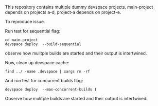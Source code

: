 This repository contains multiple dummy devspace projects.
main-project depends on projects a-d, project-a depends on project-e.

To reproduce issue.

Run test for sequential flag:

```
cd main-project
devspace deploy  --build-sequential
```

observe how mulitple builds are started and their output is intertwined.

Now, clean up devspace cache:
```
find ../ -name .devspace | xargs rm -rf
```

And run test for concurrent builds flag:
```
devspace deploy  --max-concurrent-builds 1
```

Observe how mulitple builds are started and their output is intertwined.
